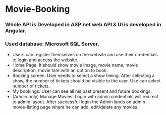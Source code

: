# Movie-Booking
### Whole API is Developed in ASP.net web API & UI is developed in Angular.
### Used database: Microsoft SQL Server.

* Users can register themselves on the website and use their credentials to login and access the website.
* Home Page: 	It should show movie image, movie name, movie description, movie fare with an option to book.
* Booking screen: User needs to select a show timing. After selecting a show, the number of tickets should be visible to the user. Use can select number of tickets.
* My bookings: User can see all his past present and future bookings.
* (Admin only) Manage Movies: Login with admin credentials will redirect to admin layout. After successful login the Admin lands on admin-movie-listing page where he can add, edit/delete any movies.
